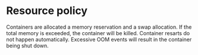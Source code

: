 # Resource policy

Containers are allocated a memory reservation and a swap allocation. If the total memory is exceeded, the container will be killed. 
Container resarts do not happen automatically. Excessive OOM events will result in the container being shut down. 